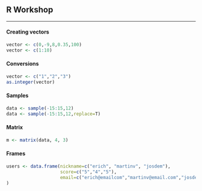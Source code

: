 ## R Workshop
----------------

#### Creating vectors

```r
vector <- c(0,-9,8,0.35,100)
vector <- c(1:10)
```

#### Conversions

```r
vector <- c("1","2","3")
as.integer(vector)
```

#### Samples

```r
data <- sample(-15:15,12)
data <- sample(-15:15,12,replace=T)
```

#### Matrix

```r
m <- matrix(data, 4, 3)
```

#### Frames

```r
users <- data.frame(nickname=c("erich", "martinv", "josdem"),
                    score=c("5","4","5"),
                    email=c("erich@emailcom","martinv@email.com","josdem@email.com")
)
```
